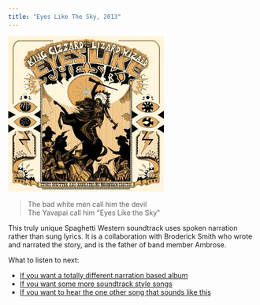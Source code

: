 ```yaml
---
title: "Eyes Like The Sky, 2013"
---
```


![album cover of Eyes Like The Sky](./cover.jpg)

> The bad white men call him the devil  
> The Yavapai call him "Eyes Like the Sky"

This truly unique Spaghetti Western soundtrack uses spoken narration rather than sung lyrics. It is a collaboration with Broderick Smith who wrote and narrated the story, and is the father of band member Ambrose.

What to listen to next:

*   [If you want a totally different narration based album](./murder-of-the-universe)
*   [If you want some more soundtrack style songs](./oddments)
*   [If you want to hear the one other song that sounds like this](./12-bar-bruise)
